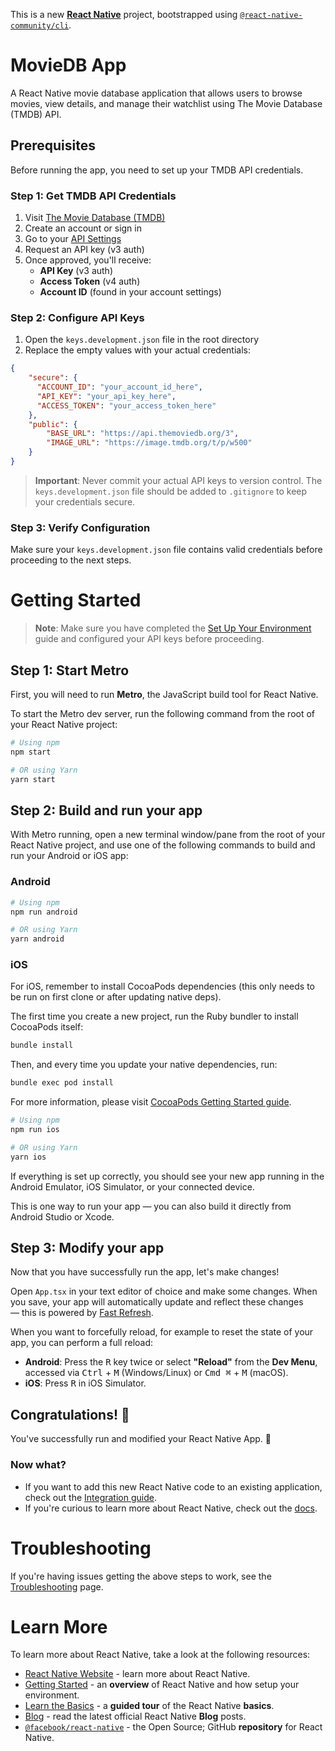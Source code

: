 This is a new [**React Native**](https://reactnative.dev) project, bootstrapped using [`@react-native-community/cli`](https://github.com/react-native-community/cli).

# MovieDB App

A React Native movie database application that allows users to browse movies, view details, and manage their watchlist using The Movie Database (TMDB) API.

## Prerequisites

Before running the app, you need to set up your TMDB API credentials.

### Step 1: Get TMDB API Credentials

1. Visit [The Movie Database (TMDB)](https://www.themoviedb.org/)
2. Create an account or sign in
3. Go to your [API Settings](https://www.themoviedb.org/settings/api)
4. Request an API key (v3 auth)
5. Once approved, you'll receive:
   - **API Key** (v3 auth)
   - **Access Token** (v4 auth)
   - **Account ID** (found in your account settings)

### Step 2: Configure API Keys

1. Open the `keys.development.json` file in the root directory
2. Replace the empty values with your actual credentials:

```json
{
    "secure": {
      "ACCOUNT_ID": "your_account_id_here",
      "API_KEY": "your_api_key_here",
      "ACCESS_TOKEN": "your_access_token_here"
    },
    "public": {
        "BASE_URL": "https://api.themoviedb.org/3",
        "IMAGE_URL": "https://image.tmdb.org/t/p/w500"
    }
}
```

> **Important**: Never commit your actual API keys to version control. The `keys.development.json` file should be added to `.gitignore` to keep your credentials secure.

### Step 3: Verify Configuration

Make sure your `keys.development.json` file contains valid credentials before proceeding to the next steps.

# Getting Started

> **Note**: Make sure you have completed the [Set Up Your Environment](https://reactnative.dev/docs/set-up-your-environment) guide and configured your API keys before proceeding.

## Step 1: Start Metro

First, you will need to run **Metro**, the JavaScript build tool for React Native.

To start the Metro dev server, run the following command from the root of your React Native project:

```sh
# Using npm
npm start

# OR using Yarn
yarn start
```

## Step 2: Build and run your app

With Metro running, open a new terminal window/pane from the root of your React Native project, and use one of the following commands to build and run your Android or iOS app:

### Android

```sh
# Using npm
npm run android

# OR using Yarn
yarn android
```

### iOS

For iOS, remember to install CocoaPods dependencies (this only needs to be run on first clone or after updating native deps).

The first time you create a new project, run the Ruby bundler to install CocoaPods itself:

```sh
bundle install
```

Then, and every time you update your native dependencies, run:

```sh
bundle exec pod install
```

For more information, please visit [CocoaPods Getting Started guide](https://guides.cocoapods.org/using/getting-started.html).

```sh
# Using npm
npm run ios

# OR using Yarn
yarn ios
```

If everything is set up correctly, you should see your new app running in the Android Emulator, iOS Simulator, or your connected device.

This is one way to run your app — you can also build it directly from Android Studio or Xcode.

## Step 3: Modify your app

Now that you have successfully run the app, let's make changes!

Open `App.tsx` in your text editor of choice and make some changes. When you save, your app will automatically update and reflect these changes — this is powered by [Fast Refresh](https://reactnative.dev/docs/fast-refresh).

When you want to forcefully reload, for example to reset the state of your app, you can perform a full reload:

- **Android**: Press the <kbd>R</kbd> key twice or select **"Reload"** from the **Dev Menu**, accessed via <kbd>Ctrl</kbd> + <kbd>M</kbd> (Windows/Linux) or <kbd>Cmd ⌘</kbd> + <kbd>M</kbd> (macOS).
- **iOS**: Press <kbd>R</kbd> in iOS Simulator.

## Congratulations! :tada:

You've successfully run and modified your React Native App. :partying_face:

### Now what?

- If you want to add this new React Native code to an existing application, check out the [Integration guide](https://reactnative.dev/docs/integration-with-existing-apps).
- If you're curious to learn more about React Native, check out the [docs](https://reactnative.dev/docs/getting-started).

# Troubleshooting

If you're having issues getting the above steps to work, see the [Troubleshooting](https://reactnative.dev/docs/troubleshooting) page.

# Learn More

To learn more about React Native, take a look at the following resources:

- [React Native Website](https://reactnative.dev) - learn more about React Native.
- [Getting Started](https://reactnative.dev/docs/environment-setup) - an **overview** of React Native and how setup your environment.
- [Learn the Basics](https://reactnative.dev/docs/getting-started) - a **guided tour** of the React Native **basics**.
- [Blog](https://reactnative.dev/blog) - read the latest official React Native **Blog** posts.
- [`@facebook/react-native`](https://github.com/facebook/react-native) - the Open Source; GitHub **repository** for React Native.
